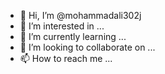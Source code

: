 - 👋 Hi, I’m @mohammadali302j
- 👀 I’m interested in ...
- 🌱 I’m currently learning ...
- 💞️ I’m looking to collaborate on ...
- 📫 How to reach me ...

<!---
mohammadali302j/mohammadali302j is a ✨ special ✨ repository because its `README.md` (this file) appears on your GitHub profile.
You can click the Preview link to take a look at your changes.
--->
